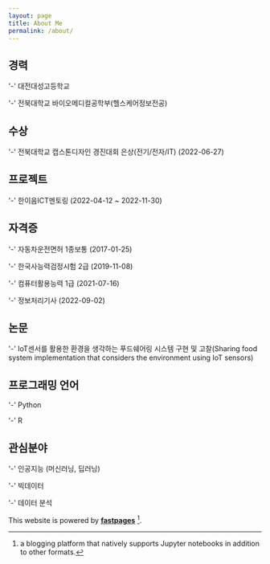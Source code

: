 ```yaml
---
layout: page
title: About Me
permalink: /about/
---
```

## 경력

 '-' 대전대성고등학교
 
 '-' 전북대학교 바이오메디컬공학부(헬스케어정보전공)
 
## 수상

 '-' 전북대학교 캡스톤디자인 경진대회 은상(전기/전자/IT) (2022-06-27)
 
## 프로젝트

 '-' 한이음ICT멘토링 (2022-04-12 ~ 2022-11-30)
 
## 자격증

 '-' 자동차운전면허 1종보통 (2017-01-25)
 
 '-' 한국사능력검정시험 2급 (2019-11-08)
 
 '-' 컴퓨터활용능력 1급 (2021-07-16)
 
 '-' 정보처리기사 (2022-09-02)
 
## 논문
 
 '-' IoT센서를 활용한 환경을 생각하는 푸드쉐어링 시스템 구현 및 고찰(Sharing food system implementation that considers the environment using IoT sensors)
 
## 프로그래밍 언어
 
 '-' Python
 
 '-' R

## 관심분야
 
 '-' 인공지능 (머신러닝, 딥러닝)
 
 '-' 빅데이터
 
 '-' 데이터 분석


This website is powered by **[fastpages](https://github.com/fastai/fastpages)** [^1].



[^1]:a blogging platform that natively supports Jupyter notebooks in addition to other formats.
